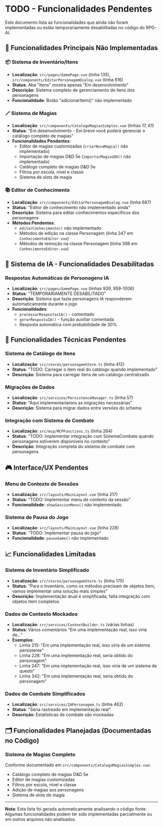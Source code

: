 # TODO - Funcionalidades Pendentes

Este documento lista as funcionalidades que ainda não foram implementadas ou estão temporariamente desabilitadas no código do RPG-AI.

## 🎯 Funcionalidades Principais Não Implementadas

### 📦 Sistema de Inventário/Itens

- **Localização**: `src/pages/GamePage.vue` (linha 135), `src/components/EditarPersonagemDialog.vue` (linha 616)
- **Status**: Aba "Itens" mostra apenas "Em desenvolvimento"
- **Descrição**: Sistema completo de gerenciamento de itens dos personagens
- **Funcionalidade**: Botão "adicionarItem()" não implementado

### 🪄 Sistema de Magias

- **Localização**: `src/components/CatalogoMagiasSimples.vue` (linhas 17, 61)
- **Status**: "Em desenvolvimento - Em breve você poderá gerenciar o catálogo completo de magias"
- **Funcionalidades Pendentes**:
  - Editor de magias customizadas (`criarNovaMagia()` não implementado)
  - Importação de magias D&D 5e (`importarMagiasDD()` não implementado)
  - Catálogo completo de magias D&D 5e
  - Filtros por escola, nível e classe
  - Sistema de slots de magia

### 📚 Editor de Conhecimento

- **Localização**: `src/components/EditarPersonagemDialog.vue` (linha 687)
- **Status**: "Editor de conhecimento não implementado ainda"
- **Descrição**: Sistema para editar conhecimentos específicos dos personagens
- **Métodos Pendentes**:
  - `editarConhecimento()` não implementado
  - Métodos de edição na classe Personagem (linha 347 em `ConhecimentoEditor.vue`)
  - Métodos de remoção na classe Personagem (linha 398 em `ConhecimentoEditor.vue`)

## 🤖 Sistema de IA - Funcionalidades Desabilitadas

### Respostas Automáticas de Personagens IA

- **Localização**: `src/pages/GamePage.vue` (linhas 939, 959-1006)
- **Status**: "TEMPORARIAMENTE DESABILITADO"
- **Descrição**: Sistema que fazia personagens IA responderem automaticamente durante o jogo
- **Funcionalidades**:
  - `processarRespostasIA()` - comentado
  - `gerarRespostaIA()` - função auxiliar comentada
  - Resposta automática com probabilidade de 30%

## 🔧 Funcionalidades Técnicas Pendentes

### Sistema de Catálogo de Itens

- **Localização**: `src/stores/personagemStore.ts` (linha 412)
- **Status**: "TODO: Carregar o item real do catálogo quando implementado"
- **Descrição**: Sistema para carregar itens de um catálogo centralizado

### Migrações de Dados

- **Localização**: `src/services/PersistenceManager.ts` (linha 57)
- **Status**: "Aqui implementaríamos as migrações necessárias"
- **Descrição**: Sistema para migrar dados entre versões do schema

### Integração com Sistema de Combate

- **Localização**: `src/mcp/MCPFunctions.ts` (linha 264)
- **Status**: "TODO: Implementar integração com SistemaCombate quando personagens estiverem disponíveis no contexto"
- **Descrição**: Integração completa do sistema de combate com personagens

## 🎮 Interface/UX Pendentes

### Menu de Contexto de Sessões

- **Localização**: `src/layouts/MainLayout.vue` (linha 217)
- **Status**: "TODO: Implementar menu de contexto da sessão"
- **Funcionalidade**: `showSessionMenu()` não implementado

### Sistema de Pausa do Jogo

- **Localização**: `src/layouts/MainLayout.vue` (linha 228)
- **Status**: "TODO: Implementar pausa do jogo"
- **Funcionalidade**: `pauseGame()` não implementado

## 📈 Funcionalidades Limitadas

### Sistema de Inventário Simplificado

- **Localização**: `src/stores/personagemStore.ts` (linha 175)
- **Status**: "Para o inventário, como os métodos precisam de objetos Item, vamos implementar uma solução mais simples"
- **Descrição**: Implementação atual é simplificada, falta integração com objetos Item completos

### Dados de Contexto Mockados

- **Localização**: `src/services/ContextBuilder.ts` (várias linhas)
- **Status**: Vários comentários "Em uma implementação real, isso viria de..."
- **Exemplos**:
  - Linha 215: "Em uma implementação real, isso viria de um sistema persistente"
  - Linha 228: "Em uma implementação real, seria obtido do personagem"
  - Linha 247: "Em uma implementação real, isso viria de um sistema de quests"
  - Linha 342: "Em uma implementação real, seria obtido do personagem"

### Dados de Combate Simplificados

- **Localização**: `src/services/IAPersonagem.ts` (linha 462)
- **Status**: "Seria rastreado em implementação real"
- **Descrição**: Estatísticas de combate são mockadas

## 🗂️ Funcionalidades Planejadas (Documentadas no Código)

### Sistema de Magias Completo

Conforme documentado em `src/components/CatalogoMagiasSimples.vue`:

- Catálogo completo de magias D&D 5e
- Editor de magias customizadas
- Filtros por escola, nível e classe
- Adição de magias aos personagens
- Sistema de slots de magia

---

**Nota**: Esta lista foi gerada automaticamente analisando o código fonte. Algumas funcionalidades podem ter sido implementadas parcialmente ou em outros arquivos não analisados.
